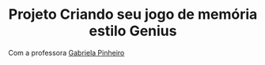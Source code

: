 <h1 align="center">Projeto  Criando seu jogo de memória estilo Genius</h1>

Com a professora <a href="https://github.com/SpruceGabriela">Gabriela Pinheiro</a>
